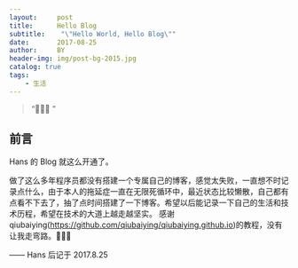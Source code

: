 ```yaml
---
layout:     post
title:      Hello Blog
subtitle:    "\"Hello World, Hello Blog\""
date:       2017-08-25
author:     BY
header-img: img/post-bg-2015.jpg
catalog: true
tags:
    - 生活
---
```


> “🙉🙉🙉 ”


## 前言

Hans 的 Blog 就这么开通了。

做了这么多年程序员都没有搭建一个专属自己的博客，感觉太失败，一直想不时记录点什么，由于本人的拖延症一直在无限死循环中，最近状态比较懒散，自己都有点看不下去了，抽了点时间搭建了一下博客。希望以后能记录一下自己的生活和技术历程，希望在技术的大道上越走越坚实。
感谢qiubaiying(https://github.com/qiubaiying/qiubaiying.github.io)的教程，没有让我走弯路。🙉🙉🙉

—— Hans 后记于 2017.8.25

